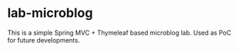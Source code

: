 # lab-microblog
This is a simple Spring MVC + Thymeleaf based microblog lab. Used as PoC for future developments.
